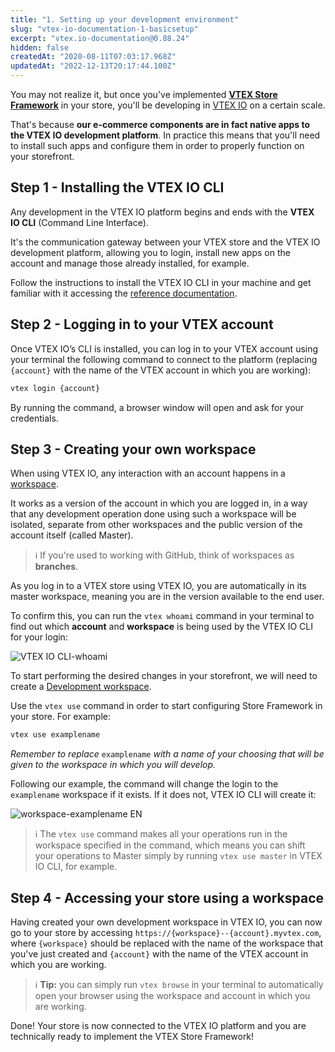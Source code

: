 ```yaml
---
title: "1. Setting up your development environment"
slug: "vtex-io-documentation-1-basicsetup"
excerpt: "vtex.io-documentation@0.88.24"
hidden: false
createdAt: "2020-08-11T07:03:17.968Z"
updatedAt: "2022-12-13T20:17:44.100Z"
---
```

You may not realize it, but once you've implemented [**VTEX Store Framework**](https://developers.vtex.com/vtex-developer-docs/docs/vtex-io-documentation-what-is-vtex-store-framework) in your store, you'll be developing in [VTEX IO](https://developers.vtex.com/vtex-developer-docs/docs/vtex-io-documentation-what-is-vtex-io/) on a certain scale.

That's because **our e-commerce components are in fact native apps to the VTEX IO development platform**. In practice this means that you'll need to install such apps and configure them in order to properly function on your storefront.

## Step 1 - Installing the VTEX IO CLI

Any development in the VTEX IO platform begins and ends with the **VTEX IO CLI** (Command Line Interface).

It's the communication gateway between your VTEX store and the VTEX IO development platform, allowing you to login, install new apps on the account and manage those already installed, for example.

Follow the instructions to install the VTEX IO CLI in your machine and get familiar with it accessing the [reference documentation](https://developers.vtex.com/vtex-developer-docs/docs/vtex-io-documentation-vtex-io-cli-installation-and-command-reference/).

## Step 2 - Logging in to your VTEX account

Once VTEX IO’s CLI is installed, you can log in to your VTEX account using your terminal the following command to connect to the platform (replacing `{account}`  with the name of the VTEX account in which you are working):

```sh
vtex login {account}
```

By running the command, a browser window will open and ask for your credentials.

## Step 3 - Creating your own workspace

When using VTEX IO, any interaction with an account happens in a [workspace](https://developers.vtex.com/vtex-developer-docs/docs/vtex-io-documentation-workspace/).

It works as a version of the account in which you are logged in, in a way that any development operation done using such a workspace will be isolated, separate from other workspaces and the public version of the account itself (called Master).

>ℹ️ If you're used to working with GitHub, think of workspaces as **branches**.

As you log in to a VTEX store using VTEX IO, you are automatically in its master workspace, meaning you are in the version available to the end user.

To confirm this, you can run the `vtex whoami` command in your terminal to find out which **account** and **workspace** is being used by the VTEX IO CLI for your login:

![VTEX IO CLI-whoami](https://user-images.githubusercontent.com/52087100/61886028-517e2780-aed5-11e9-9398-b6d2f3909a50.png)

To start performing the desired changes in your storefront, we will need to create a [Development workspace](https://developers.vtex.com/vtex-developer-docs/docs/vtex-io-documentation-creating-a-development-workspace/).

Use the `vtex use` command in order to start configuring Store Framework in your store. For example:

```sh
vtex use examplename
```

*Remember to replace* `examplename`  *with a name of your choosing that will be given to the workspace in which you will develop.*

Following our example, the command will change the login to the  `examplename` workspace if it exists. If it does not, VTEX IO CLI will create it:

![workspace-examplename EN](https://user-images.githubusercontent.com/52087100/63979000-30899300-ca8e-11e9-9d9d-234e31ac45f7.png)

>ℹ️ The `vtex use` command makes all your operations run in the workspace specified in the command, which means you can shift your operations to Master simply by running `vtex use master` in VTEX IO CLI, for example.

## Step 4 - Accessing your store using a workspace

Having created your own development workspace in VTEX IO, you can now go to your store by accessing `https://{workspace}--{account}.myvtex.com`, where `{workspace}` should be replaced with the name of the workspace that you've just created and `{account}` with the name of the VTEX account in which you are working.

>ℹ️ **Tip:** you can simply run `vtex browse` in your terminal to automatically open your browser using the workspace and account in which you are working.

Done! Your store is now connected to the VTEX IO platform and you are technically ready to implement the VTEX Store Framework!
